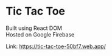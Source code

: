 # Tic Tac Toe

Built using React DOM  
Hosted on Google Firebase

Link: https://tic-tac-toe-50bf7.web.app/
